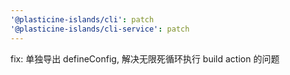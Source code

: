 ```yaml
---
'@plasticine-islands/cli': patch
'@plasticine-islands/cli-service': patch
---
```


fix: 单独导出 defineConfig, 解决无限死循环执行 build action 的问题
